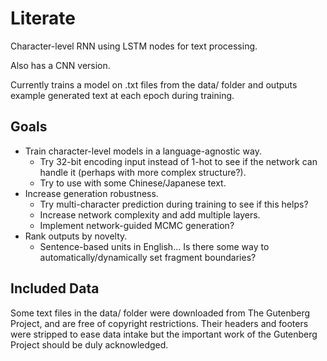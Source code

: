 # Literate

Character-level RNN using LSTM nodes for text processing.

Also has a CNN version.

Currently trains a model on .txt files from the data/ folder and outputs
example generated text at each epoch during training.

## Goals

- Train character-level models in a language-agnostic way.
    * Try 32-bit encoding input instead of 1-hot to see if the network can
      handle it (perhaps with more complex structure?).
    * Try to use with some Chinese/Japanese text.
- Increase generation robustness.
    * Try multi-character prediction during training to see if this helps?
    * Increase network complexity and add multiple layers.
    * Implement network-guided MCMC generation?
- Rank outputs by novelty.
    * Sentence-based units in English... Is there some way to
      automatically/dynamically set fragment boundaries?

## Included Data

Some text files in the data/ folder were downloaded from The Gutenberg
Project, and are free of copyright restrictions. Their headers and footers were
stripped to ease data intake but the important work of the Gutenberg Project
should be duly acknowledged.

